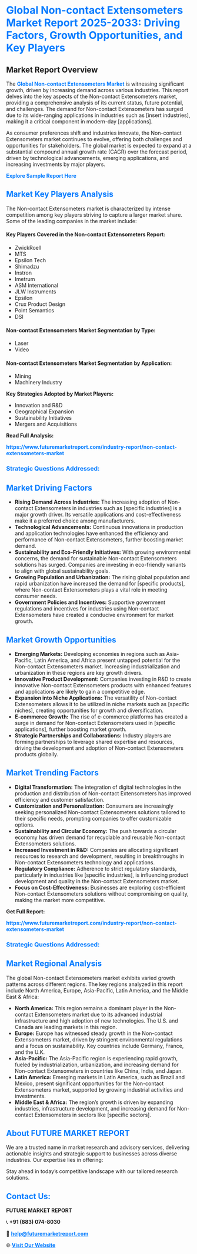<h1 style="color: #007BFF;">Global Non-contact Extensometers Market Report 2025-2033: Driving Factors, Growth Opportunities, and Key Players</h1>

<section id="overview">
<h2>Market Report Overview</h2>
<p>The <a href="https://www.futuremarketreport.com/industry-report/non-contact-extensometers-market" style="color: #007BFF; text-decoration: none;"><strong>Global Non-contact Extensometers Market</strong></a> is witnessing significant growth, driven by increasing demand across various industries. This report delves into the key aspects of the Non-contact Extensometers market, providing a comprehensive analysis of its current status, future potential, and challenges. The demand for Non-contact Extensometers has surged due to its wide-ranging applications in industries such as [insert industries], making it a critical component in modern-day [applications].</p>
<p>As consumer preferences shift and industries innovate, the Non-contact Extensometers market continues to evolve, offering both challenges and opportunities for stakeholders. The global market is expected to expand at a substantial compound annual growth rate (CAGR) over the forecast period, driven by technological advancements, emerging applications, and increasing investments by major players.</p>
</section>

<section id="overview">
<p><a href="https://www.futuremarketreport.com/request-sample/reportId=92192" style="color: #007BFF; text-decoration: none;"><strong>Explore Sample Report Here</strong></a></p>
</section>

<section id="key-players">
<h2 style="color: #007BFF;">Market Key Players Analysis</h2>
<p>The Non-contact Extensometers market is characterized by intense competition among key players striving to capture a larger market share. Some of the leading companies in the market include:</p>
<h4>Key Players Covered in the Non-contact Extensometers Report:</h4>
<ul><li>ZwickRoell</li><li>MTS</li><li>Epsilon Tech</li><li>Shimadzu</li><li>Instron</li><li>Imetrum</li><li>ASM International</li><li>JLW Instruments</li><li>Epsilon</li><li>Crux Product Design</li><li>Point Semantics</li><li>DSI</li></ul>
<h4>Non-contact Extensometers Market Segmentation by Type:</h4>
<ul><li>Laser</li><li>Video</li></ul>

<h4>Non-contact Extensometers Market Segmentation by Application:</h4>
<ul><li>Mining</li><li>Machinery Industry</li></ul>
<p><strong>Key Strategies Adopted by Market Players:</strong></p>
<ul>
<li>Innovation and R&D</li>
<li>Geographical Expansion</li>
<li>Sustainability Initiatives</li>
<li>Mergers and Acquisitions</li>
</ul>
</section>

<section>
<p><strong>Read Full Analysis: </strong></p><a href="https://www.futuremarketreport.com/industry-report/non-contact-extensometers-market" style="color: #007BFF; text-decoration: none;"><strong>https://www.futuremarketreport.com/industry-report/non-contact-extensometers-market</strong></a>
<h3 style="color: #007BFF;">Strategic Questions Addressed:</h3>
</section>

<section id="driving-factors">
<h2 style="color: #007BFF;">Market Driving Factors</h2>
<ul>
<li><strong>Rising Demand Across Industries:</strong> The increasing adoption of Non-contact Extensometers in industries such as [specific industries] is a major growth driver. Its versatile applications and cost-effectiveness make it a preferred choice among manufacturers.</li>
<li><strong>Technological Advancements:</strong> Continuous innovations in production and application technologies have enhanced the efficiency and performance of Non-contact Extensometers, further boosting market demand.</li>
<li><strong>Sustainability and Eco-Friendly Initiatives:</strong> With growing environmental concerns, the demand for sustainable Non-contact Extensometers solutions has surged. Companies are investing in eco-friendly variants to align with global sustainability goals.</li>
<li><strong>Growing Population and Urbanization:</strong> The rising global population and rapid urbanization have increased the demand for [specific products], where Non-contact Extensometers plays a vital role in meeting consumer needs.</li>
<li><strong>Government Policies and Incentives:</strong> Supportive government regulations and incentives for industries using Non-contact Extensometers have created a conducive environment for market growth.</li>
</ul>
</section>

<section id="growth-opportunities">
<h2 style="color: #007BFF;">Market Growth Opportunities</h2>
<ul>
<li><strong>Emerging Markets:</strong> Developing economies in regions such as Asia-Pacific, Latin America, and Africa present untapped potential for the Non-contact Extensometers market. Increasing industrialization and urbanization in these regions are key growth drivers.</li>
<li><strong>Innovative Product Development:</strong> Companies investing in R&D to create innovative Non-contact Extensometers products with enhanced features and applications are likely to gain a competitive edge.</li>
<li><strong>Expansion into Niche Applications:</strong> The versatility of Non-contact Extensometers allows it to be utilized in niche markets such as [specific niches], creating opportunities for growth and diversification.</li>
<li><strong>E-commerce Growth:</strong> The rise of e-commerce platforms has created a surge in demand for Non-contact Extensometers used in [specific applications], further boosting market growth.</li>
<li><strong>Strategic Partnerships and Collaborations:</strong> Industry players are forming partnerships to leverage shared expertise and resources, driving the development and adoption of Non-contact Extensometers products globally.</li>
</ul>
</section>

<section id="trending-factors">
<h2 style="color: #007BFF;">Market Trending Factors</h2>
<ul>
<li><strong>Digital Transformation:</strong> The integration of digital technologies in the production and distribution of Non-contact Extensometers has improved efficiency and customer satisfaction.</li>
<li><strong>Customization and Personalization:</strong> Consumers are increasingly seeking personalized Non-contact Extensometers solutions tailored to their specific needs, prompting companies to offer customizable options.</li>
<li><strong>Sustainability and Circular Economy:</strong> The push towards a circular economy has driven demand for recyclable and reusable Non-contact Extensometers solutions.</li>
<li><strong>Increased Investment in R&D:</strong> Companies are allocating significant resources to research and development, resulting in breakthroughs in Non-contact Extensometers technology and applications.</li>
<li><strong>Regulatory Compliance:</strong> Adherence to strict regulatory standards, particularly in industries like [specific industries], is influencing product development and quality in the Non-contact Extensometers market.</li>
<li><strong>Focus on Cost-Effectiveness:</strong> Businesses are exploring cost-efficient Non-contact Extensometers solutions without compromising on quality, making the market more competitive.</li>
</ul>
</section>

<section>
<p><strong>Get Full Report: </strong></p><a href="https://www.futuremarketreport.com/industry-report/non-contact-extensometers-market" style="color: #007BFF; text-decoration: none;"><strong>https://www.futuremarketreport.com/industry-report/non-contact-extensometers-market</strong></a>
<h3 style="color: #007BFF;">Strategic Questions Addressed:</h3>
</section>


<section id="regional-analysis">
<h2 style="color: #007BFF;">Market Regional Analysis</h2>
<p>The global Non-contact Extensometers market exhibits varied growth patterns across different regions. The key regions analyzed in this report include North America, Europe, Asia-Pacific, Latin America, and the Middle East & Africa:</p>
<ul>
<li><strong>North America:</strong> This region remains a dominant player in the Non-contact Extensometers market due to its advanced industrial infrastructure and high adoption of new technologies. The U.S. and Canada are leading markets in this region.</li>
<li><strong>Europe:</strong> Europe has witnessed steady growth in the Non-contact Extensometers market, driven by stringent environmental regulations and a focus on sustainability. Key countries include Germany, France, and the U.K.</li>
<li><strong>Asia-Pacific:</strong> The Asia-Pacific region is experiencing rapid growth, fueled by industrialization, urbanization, and increasing demand for Non-contact Extensometers in countries like China, India, and Japan.</li>
<li><strong>Latin America:</strong> Emerging markets in Latin America, such as Brazil and Mexico, present significant opportunities for the Non-contact Extensometers market, supported by growing industrial activities and investments.</li>
<li><strong>Middle East & Africa:</strong> The region’s growth is driven by expanding industries, infrastructure development, and increasing demand for Non-contact Extensometers in sectors like [specific sectors].</li>
</ul>
</section>

<footer>
<h2 style="color: #007BFF;">About FUTURE MARKET REPORT</h2>
<p>We are a trusted name in market research and advisory services, delivering actionable insights and strategic support to businesses across diverse industries. Our expertise lies in offering:</p>

<p>Stay ahead in today’s competitive landscape with our tailored research solutions.</p>

<h2 style="color: #007BFF;">Contact Us:</h2>
<p><strong>FUTURE MARKET REPORT</strong></p>
<p>📞 <strong>+91 (883) 074-8030</strong></p>
<p>📧 <strong><a href="mailto:help@futuremarketreport.com" style="color: #007BFF;">help@futuremarketreport.com</a></strong></p>
<p>🌐 <strong><a href="https://www.futuremarketreport.com/" style="color: #007BFF;">Visit Our Website</a></strong></p>
</footer>